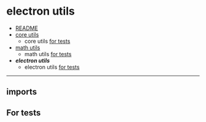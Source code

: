 # electron utils

- [README](../README.md)
- [core utils](./core.md) 
  - core utils [for tests](./core.md#for-tests) 
- [math utils](./math.md) 
  - math utils [for tests](./math.md#for-tests) 
- __***electron utils***__
  - electron utils [for tests](#for-tests) 

***

## imports


## For tests

